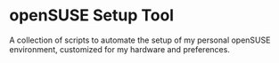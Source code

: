 # openSUSE Setup Tool

A collection of scripts to automate the setup of my personal openSUSE environment, customized for my hardware and preferences.